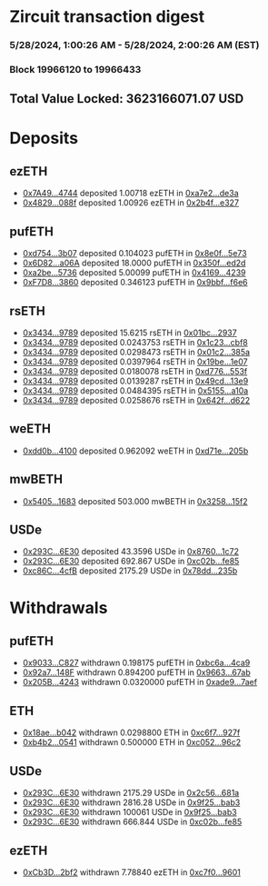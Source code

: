 # Zircuit transaction digest
### 5/28/2024, 1:00:26 AM - 5/28/2024, 2:00:26 AM (EST)
### Block 19966120 to 19966433

## Total Value Locked: 3623166071.07 USD

# Deposits
## ezETH
- [0x7A49...4744](https://etherscan.io/address/0x7A493Be5c2ce014cD049Bf178a1ac0Db1B434744) deposited 1.00718 ezETH in [0xa7e2...de3a](https://etherscan.io/tx/0x7A493Be5c2ce014cD049Bf178a1ac0Db1B434744)
- [0x4829...088f](https://etherscan.io/address/0x4829598e758469943d6e554c98659E8c0AB8088f) deposited 1.00926 ezETH in [0x2b4f...e327](https://etherscan.io/tx/0x4829598e758469943d6e554c98659E8c0AB8088f)
## pufETH
- [0xd754...3b07](https://etherscan.io/address/0xd754a613C08cA611AF1408fBed1FB793aF733b07) deposited 0.104023 pufETH in [0x8e0f...5e73](https://etherscan.io/tx/0xd754a613C08cA611AF1408fBed1FB793aF733b07)
- [0x6D82...a06A](https://etherscan.io/address/0x6D82A06E525FCb448120BDA5479B3E479b28a06A) deposited 18.0000 pufETH in [0x350f...ed2d](https://etherscan.io/tx/0x6D82A06E525FCb448120BDA5479B3E479b28a06A)
- [0xa2be...5736](https://etherscan.io/address/0xa2be8E05Dbf7F060D565D19BD1DcB94305A35736) deposited 5.00099 pufETH in [0x4169...4239](https://etherscan.io/tx/0xa2be8E05Dbf7F060D565D19BD1DcB94305A35736)
- [0xF7D8...3860](https://etherscan.io/address/0xF7D85e7088F4E29d51bDAbab39bFfC2F10d13860) deposited 0.346123 pufETH in [0x9bbf...f6e6](https://etherscan.io/tx/0xF7D85e7088F4E29d51bDAbab39bFfC2F10d13860)
## rsETH
- [0x3434...9789](https://etherscan.io/address/0x34349c5569e7B846c3558961552D2202760A9789) deposited 15.6215 rsETH in [0x01bc...2937](https://etherscan.io/tx/0x34349c5569e7B846c3558961552D2202760A9789)
- [0x3434...9789](https://etherscan.io/address/0x34349c5569e7B846c3558961552D2202760A9789) deposited 0.0243753 rsETH in [0x1c23...cbf8](https://etherscan.io/tx/0x34349c5569e7B846c3558961552D2202760A9789)
- [0x3434...9789](https://etherscan.io/address/0x34349c5569e7B846c3558961552D2202760A9789) deposited 0.0298473 rsETH in [0x01c2...385a](https://etherscan.io/tx/0x34349c5569e7B846c3558961552D2202760A9789)
- [0x3434...9789](https://etherscan.io/address/0x34349c5569e7B846c3558961552D2202760A9789) deposited 0.0397964 rsETH in [0x19be...1e07](https://etherscan.io/tx/0x34349c5569e7B846c3558961552D2202760A9789)
- [0x3434...9789](https://etherscan.io/address/0x34349c5569e7B846c3558961552D2202760A9789) deposited 0.0180078 rsETH in [0xd776...553f](https://etherscan.io/tx/0x34349c5569e7B846c3558961552D2202760A9789)
- [0x3434...9789](https://etherscan.io/address/0x34349c5569e7B846c3558961552D2202760A9789) deposited 0.0139287 rsETH in [0x49cd...13e9](https://etherscan.io/tx/0x34349c5569e7B846c3558961552D2202760A9789)
- [0x3434...9789](https://etherscan.io/address/0x34349c5569e7B846c3558961552D2202760A9789) deposited 0.0484395 rsETH in [0x5155...a10a](https://etherscan.io/tx/0x34349c5569e7B846c3558961552D2202760A9789)
- [0x3434...9789](https://etherscan.io/address/0x34349c5569e7B846c3558961552D2202760A9789) deposited 0.0258676 rsETH in [0x642f...d622](https://etherscan.io/tx/0x34349c5569e7B846c3558961552D2202760A9789)
## weETH
- [0xdd0b...4100](https://etherscan.io/address/0xdd0bba96188F6Bf2335D4B019EEd6d948ab04100) deposited 0.962092 weETH in [0xd71e...205b](https://etherscan.io/tx/0xdd0bba96188F6Bf2335D4B019EEd6d948ab04100)
## mwBETH
- [0x5405...1683](https://etherscan.io/address/0x5405EE80F9f0B6cbFd4ce489E4B4Ee938d3c1683) deposited 503.000 mwBETH in [0x3258...15f2](https://etherscan.io/tx/0x5405EE80F9f0B6cbFd4ce489E4B4Ee938d3c1683)
## USDe
- [0x293C...6E30](https://etherscan.io/address/0x293C6937D8D82e05B01335F7B33FBA0c8e256E30) deposited 43.3596 USDe in [0x8760...1c72](https://etherscan.io/tx/0x293C6937D8D82e05B01335F7B33FBA0c8e256E30)
- [0x293C...6E30](https://etherscan.io/address/0x293C6937D8D82e05B01335F7B33FBA0c8e256E30) deposited 692.867 USDe in [0xc02b...fe85](https://etherscan.io/tx/0x293C6937D8D82e05B01335F7B33FBA0c8e256E30)
- [0xc86C...4cfB](https://etherscan.io/address/0xc86CD9f65300189019f6Ac1BF90422e45F524cfB) deposited 2175.29 USDe in [0x78dd...235b](https://etherscan.io/tx/0xc86CD9f65300189019f6Ac1BF90422e45F524cfB)
# Withdrawals
## pufETH
- [0x9033...C827](https://etherscan.io/address/0x90337CB920e2Eb9CEA93EBdBd5d0Aa85e676C827) withdrawn 0.198175 pufETH in [0xbc6a...4ca9](https://etherscan.io/tx/0x90337CB920e2Eb9CEA93EBdBd5d0Aa85e676C827)
- [0x92a7...148F](https://etherscan.io/address/0x92a702e9b760ECa8224765057F6944856716148F) withdrawn 0.894200 pufETH in [0x9663...67ab](https://etherscan.io/tx/0x92a702e9b760ECa8224765057F6944856716148F)
- [0x205B...4243](https://etherscan.io/address/0x205BF8fEDD96fC6dAe275174eAE40E1F98D54243) withdrawn 0.0320000 pufETH in [0xade9...7aef](https://etherscan.io/tx/0x205BF8fEDD96fC6dAe275174eAE40E1F98D54243)
## ETH
- [0x18ae...b042](https://etherscan.io/address/0x18ae8927a2e7C98a837d24c210EA49a2FD88b042) withdrawn 0.0298800 ETH in [0xc6f7...927f](https://etherscan.io/tx/0x18ae8927a2e7C98a837d24c210EA49a2FD88b042)
- [0xb4b2...0541](https://etherscan.io/address/0xb4b28f9487Cc25C26C655f04A37f974068920541) withdrawn 0.500000 ETH in [0xc052...96c2](https://etherscan.io/tx/0xb4b28f9487Cc25C26C655f04A37f974068920541)
## USDe
- [0x293C...6E30](https://etherscan.io/address/0x293C6937D8D82e05B01335F7B33FBA0c8e256E30) withdrawn 2175.29 USDe in [0x2c56...681a](https://etherscan.io/tx/0x293C6937D8D82e05B01335F7B33FBA0c8e256E30)
- [0x293C...6E30](https://etherscan.io/address/0x293C6937D8D82e05B01335F7B33FBA0c8e256E30) withdrawn 2816.28 USDe in [0x9f25...bab3](https://etherscan.io/tx/0x293C6937D8D82e05B01335F7B33FBA0c8e256E30)
- [0x293C...6E30](https://etherscan.io/address/0x293C6937D8D82e05B01335F7B33FBA0c8e256E30) withdrawn 100061 USDe in [0x9f25...bab3](https://etherscan.io/tx/0x293C6937D8D82e05B01335F7B33FBA0c8e256E30)
- [0x293C...6E30](https://etherscan.io/address/0x293C6937D8D82e05B01335F7B33FBA0c8e256E30) withdrawn 666.844 USDe in [0xc02b...fe85](https://etherscan.io/tx/0x293C6937D8D82e05B01335F7B33FBA0c8e256E30)
## ezETH
- [0xCb3D...2bf2](https://etherscan.io/address/0xCb3D5e7eEb51962AD619b2b32a46b4C0b05A2bf2) withdrawn 7.78840 ezETH in [0xc7f0...9601](https://etherscan.io/tx/0xCb3D5e7eEb51962AD619b2b32a46b4C0b05A2bf2)
